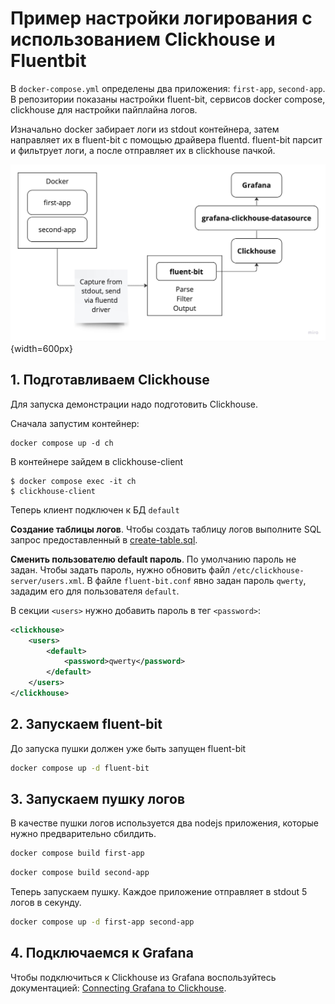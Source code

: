 # Пример настройки логирования с использованием Clickhouse и Fluentbit

В `docker-compose.yml` определены два приложения: `first-app`, `second-app`. 
В репозитории показаны настройки fluent-bit, сервисов docker compose, clickhouse для
настройки пайплайна логов.

Изначально docker забирает логи из stdout контейнера, затем направляет 
их в fluent-bit с помощью драйвера fluentd. fluent-bit парсит и фильтрует логи,
а после отправляет их в clickhouse пачкой.

![Logs pipeline scheme](./img/logs-pipeline.jpg){width=600px}

## 1. Подготавливаем Clickhouse

Для запуска демонстрации надо подготовить Clickhouse.

Сначала запустим контейнер:

```shell
docker compose up -d ch
```

В контейнере зайдем в clickhouse-client

```shell
$ docker compose exec -it ch
$ clickhouse-client
```

Теперь клиент подключен к БД `default`

**Создание таблицы логов**. Чтобы создать таблицу логов выполните SQL запрос
предоставленный в [create-table.sql](./clickhouse-setup/create-table.sql).

**Сменить пользователю default пароль**. По умолчанию пароль не задан. Чтобы задать пароль, нужно обновить файл
`/etc/clickhouse-server/users.xml`. В файле `fluent-bit.conf` явно задан пароль `qwerty`,
зададим его для пользователя `default`.

В секции `<users>` нужно добавить пароль в тег `<password>`:

```xml
<clickhouse>
    <users>
        <default>
            <password>qwerty</password>
        </default>
    </users>
</clickhouse>
```

## 2. Запускаем fluent-bit

До запуска пушки должен уже быть запущен fluent-bit

```sh
docker compose up -d fluent-bit
```

## 3. Запускаем пушку логов

В качестве пушки логов используется два nodejs приложения, которые нужно предварительно сбилдить.

```sh
docker compose build first-app
```

```sh
docker compose build second-app
```

Теперь запускаем пушку. Каждое приложение отправляет в stdout 5 логов в секунду.

```sh
docker compose up -d first-app second-app
```

## 4. Подключаемся к Grafana

Чтобы подключиться к Clickhouse из Grafana воспользуйтесь документацией: 
[Connecting Grafana to Clickhouse](https://clickhouse.com/docs/en/integrations/grafana#4-build-a-dashboard).

